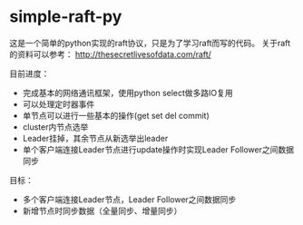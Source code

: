 # simple-raft-py
这是一个简单的python实现的raft协议，只是为了学习raft而写的代码。
关于raft的资料可以参考：
http://thesecretlivesofdata.com/raft/

目前进度：
* 完成基本的网络通讯框架，使用python select做多路IO复用
* 可以处理定时器事件
* 单节点可以进行一些基本的操作(get  set  del  commit)
* cluster内节点选举
* Leader挂掉，其余节点从新选举出leader
* 单个客户端连接Leader节点进行update操作时实现Leader Follower之间数据同步

目标：
* 多个客户端连接Leader节点，Leader Follower之间数据同步
* 新增节点时同步数据（全量同步、增量同步）
